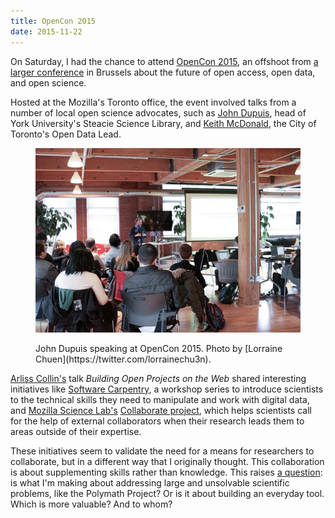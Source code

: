 ```yaml
---
title: OpenCon 2015
date: 2015-11-22
---
```


On Saturday, I had the chance to attend [OpenCon 2015](http://www.opencon2015.org/acs/opencon_2015_toronto), an offshoot from [a larger conference](http://www.opencon2015.org/) in Brussels about the future of open access, open data, and open science.

Hosted at the Mozilla's Toronto office, the event involved talks from a number of local open science advocates, such as [John Dupuis](http://scienceblogs.com/confessions/), head of York University's Steacie Science Library, and [Keith McDonald](https://about.me/keithmcdonald), the City of Toronto's Open Data Lead.

<figure>
  <img src="/assets/img/open-con-toronto.jpg" />
  <figcaption>
    <p>John Dupuis speaking at OpenCon 2015. Photo by [Lorraine Chuen](https://twitter.com/lorrainechu3n).</p>
  </figcaption>
</figure>

[Arliss Collin's](https://mozillascience.org/u/arlissc) talk _Building Open Projects on the Web_ shared interesting initiatives like [Software Carpentry](http://software-carpentry.org/), a workshop series to introduce scientists to the technical skills they need to manipulate and work with digital data, and [Mozilla Science Lab's](https://www.mozillascience.org/) [Collaborate project](https://www.mozillascience.org/collaborate), which helps scientists call for the help of external collaborators when their research leads them to areas outside of their expertise.

These initiatives seem to validate the need for a means for researchers to collaborate, but in a different way that I originally thought. This collaboration is about supplementing skills rather than knowledge. This raises [a question](https://github.com/polysoph/research/blob/master/planning.md#meta): is what I'm making about addressing large and unsolvable scientific problems, like the Polymath Project? Or is it about building an everyday tool. Which is more valuable? And to whom?
